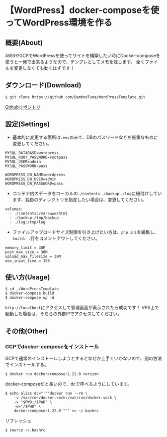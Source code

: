 # 【WordPress】docker-composeを使ってWordPress環境を作る

## 概要(About)
AWSやGCPでWordPressを使ってサイトを構築したい時にDocker-composeを使うと一発で出来るようなので、テンプレとしてメモを残します。
全くファイルを変更しなくても動くはずです！

## ダウンロード(Download)
```
$ git clone https://github.com/BambooTuna/WordPressTemplate.git
```
[Githubリポジトリ](https://github.com/BambooTuna/WordPressTemplate.git)

## 設定(Settings)
- 基本的に変更する箇所は`.env`のみで、DBのパスワードなどを厳重なものに変更してください。
```
MYSQL_DATABASE=wordpress
MYSQL_ROOT_PASSWORD=rootpass
MYSQL_USER=admin
MYSQL_PASSWORD=pass

WORDPRESS_DB_NAME=wordpress
WORDPRESS_DB_USER=admin
WORDPRESS_DB_PASSWORD=pass
```

- コンテナ内のデータをローカルの`./contents` `./backup` `./log`に紐付けしています、独自のディレクトリを指定したい場合は、変更してください。
```
volumes:
  - ./contents:/var/www/html
  - ./backup:/tmp/backup
  - ./log:/tmp/log
```

- ファイルアップロードサイズ制限を引き上げたい方は、`php.ini`を編集し、`build: .`行をコメントアウトしてください。
```
memory_limit = 30M
post_max_size = 30M
upload_max_filesize = 30M
max_input_time = 120
```

## 使い方(Usage)
```
$ cd ./WordPressTemplate
$ docker-compose build
$ docker-compose up -d
```
`http://localhost`にアクセスして管理画面が表示されたら成功です！
VPS上で起動した場合は、そちらの外部IPでアクセスしてください。

## その他(Other)
### GCPでdocker-composeをインストール
GCPで通常のインストールしようとするとなぜか上手くいかないので、別の方法でインストールする。
```
$ docker run docker/compose:1.22.0 version
```
docker-composeだと長いので、dcで呼べるようにしています。
```
$ echo alias dc="'"'docker run --rm \
    -v /var/run/docker.sock:/var/run/docker.sock \
    -v "$PWD:/$PWD" \
    -w="/$PWD" \
    docker/compose:1.22.0'"'" >> ~/.bashrc
```
リフレッシュ
```
$ source ~/.bashrc
```
